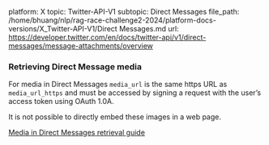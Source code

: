 platform: X
topic: Twitter-API-V1
subtopic: Direct Messages
file_path: /home/bhuang/nlp/rag-race-challenge2-2024/platform-docs-versions/X_Twitter-API-V1/Direct Messages.md
url: https://developer.twitter.com/en/docs/twitter-api/v1/direct-messages/message-attachments/overview

### Retrieving Direct Message media

For media in Direct Messages `media_url` is the same https URL as `media_url_https` and must be accessed by signing a request with the user’s access token using OAuth 1.0A.

It is not possible to directly embed these images in a web page.

[Media in Direct Messages retrieval guide](https://developer.twitter.com/en/docs/direct-messages/message-attachments/guides/retrieving-media)